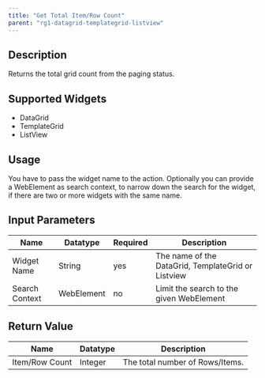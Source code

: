 ```yaml
---
title: "Get Total Item/Row Count"
parent: "rg1-datagrid-templategrid-listview"
---
```


## Description

Returns the total grid count from the paging status.

## Supported Widgets

 + DataGrid
 + TemplateGrid
 + ListView

## Usage

You have to pass the widget name to the action.
Optionally you can provide a WebElement as search context, to narrow down the search for the widget, if there are two or more widgets with the same name.    

## Input Parameters

Name | Datatype | Required| Description
--- | --- | --- | ---
Widget Name | String | yes | The name of the DataGrid, TemplateGrid or Listview
Search Context | WebElement | no |Limit the search to the given WebElement

## Return Value

Name | Datatype | Description
--- | --- | ---
Item/Row Count | Integer | The total number of Rows/Items.

